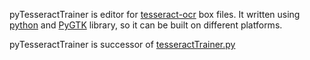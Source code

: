 pyTesseractTrainer is editor for [tesseract-ocr](http://tesseract-ocr.googlecode.com) box files. It written using [python](http://python.org/) and [PyGTK](http://pygtk.org/) library, so it can be built on different platforms.

pyTesseractTrainer is successor of [tesseractTrainer.py](http://tesseract-ocr.googlecode.com/files/tesseractTrainer.py)
